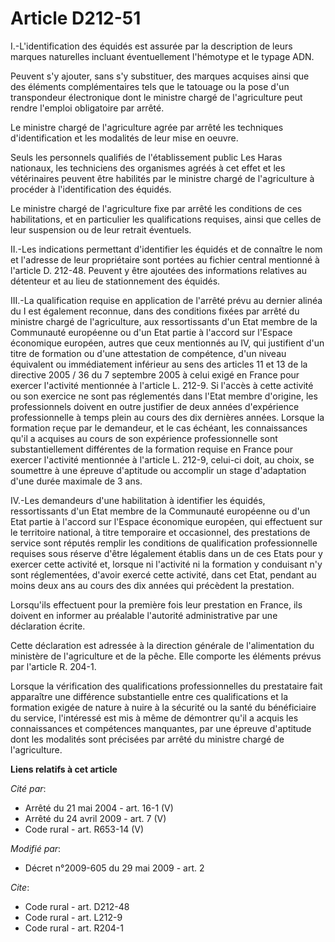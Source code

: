 # Article D212-51

I.-L'identification des équidés est assurée par la description de leurs marques naturelles incluant éventuellement l'hémotype
et le typage ADN. 

Peuvent s'y ajouter, sans s'y substituer, des marques acquises ainsi que des éléments complémentaires tels que le tatouage ou
la pose d'un transpondeur électronique dont le ministre chargé de l'agriculture peut rendre l'emploi obligatoire par arrêté. 

Le ministre chargé de l'agriculture agrée par arrêté les techniques d'identification et les modalités de leur mise en
oeuvre. 

Seuls les personnels qualifiés de l'établissement public Les Haras nationaux, les techniciens des organismes agréés à cet
effet et les vétérinaires peuvent être habilités par le ministre chargé de l'agriculture à procéder à l'identification des
équidés. 

Le ministre chargé de l'agriculture fixe par arrêté les conditions de ces habilitations, et en particulier les qualifications
requises, ainsi que celles de leur suspension ou de leur retrait éventuels. 

II.-Les indications permettant d'identifier les équidés et de connaître le nom et l'adresse de leur propriétaire sont portées
au fichier central mentionné à l'article D. 212-48. Peuvent y être ajoutées des informations relatives au détenteur et au
lieu de stationnement des équidés.

III.-La qualification requise en application de l'arrêté prévu au dernier alinéa du I est également reconnue, dans des
conditions fixées par arrêté du ministre chargé de l'agriculture, aux ressortissants d'un Etat membre de la Communauté
européenne ou d'un Etat partie à l'accord sur l'Espace économique européen, autres que ceux mentionnés au IV, qui justifient
d'un titre de formation ou d'une attestation de compétence, d'un niveau équivalent ou immédiatement inférieur au sens des
articles 11 et 13 de la directive 2005 / 36 du 7 septembre 2005 à celui exigé en France pour exercer l'activité mentionnée à
l'article L. 212-9. Si l'accès à cette activité ou son exercice ne sont pas réglementés dans l'Etat membre d'origine, les
professionnels doivent en outre justifier de deux années d'expérience professionnelle à temps plein au cours des dix
dernières années. Lorsque la formation reçue par le demandeur, et le cas échéant, les connaissances qu'il a acquises au cours
de son expérience professionnelle sont substantiellement différentes de la formation requise en France pour exercer
l'activité mentionnée à l'article L. 212-9, celui-ci doit, au choix, se soumettre à une épreuve d'aptitude ou accomplir un
stage d'adaptation d'une durée maximale de 3 ans. 

IV.-Les demandeurs d'une habilitation à identifier les équidés, ressortissants d'un Etat membre de la Communauté européenne
ou d'un Etat partie à l'accord sur l'Espace économique européen, qui effectuent sur le territoire national, à titre
temporaire et occasionnel, des prestations de service sont réputés remplir les conditions de qualification professionnelle
requises sous réserve d'être légalement établis dans un de ces Etats pour y exercer cette activité et, lorsque ni l'activité
ni la formation y conduisant n'y sont réglementées, d'avoir exercé cette activité, dans cet Etat, pendant au moins deux ans
au cours des dix années qui précèdent la prestation. 

Lorsqu'ils effectuent pour la première fois leur prestation en France, ils doivent en informer au préalable l'autorité
administrative par une déclaration écrite. 

Cette déclaration est adressée à la direction générale de l'alimentation du ministère de l'agriculture et de la pêche. Elle
comporte les éléments prévus par l'article R. 204-1. 

Lorsque la vérification des qualifications professionnelles du prestataire fait apparaître une différence substantielle entre
ces qualifications et la formation exigée de nature à nuire à la sécurité ou la santé du bénéficiaire du service, l'intéressé
est mis à même de démontrer qu'il a acquis les connaissances et compétences manquantes, par une épreuve d'aptitude dont les
modalités sont précisées par arrêté du ministre chargé de l'agriculture.

**Liens relatifs à cet article**

_Cité par_:

  - Arrêté du 21 mai 2004 - art. 16-1 (V)
  - Arrêté du 24 avril 2009 - art. 7 (V)
  - Code rural - art. R653-14 (V)

_Modifié par_:

  - Décret n°2009-605 du 29 mai 2009 - art. 2

_Cite_:

  - Code rural - art. D212-48
  - Code rural - art. L212-9
  - Code rural - art. R204-1
